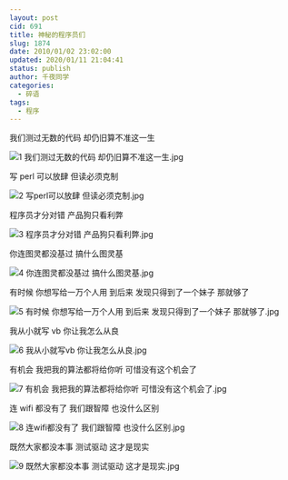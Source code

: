 ```yaml
---
layout: post
cid: 691
title: 神秘的程序员们
slug: 1874
date: 2010/01/02 23:02:00
updated: 2020/01/11 21:04:41
status: publish
author: 千夜同学
categories: 
  - 碎语
tags: 
  - 程序
---
```



我们测过无数的代码 却仍旧算不准这一生

![1 我们测过无数的代码 却仍旧算不准这一生.jpg][1]

写 perl 可以放肆 但读必须克制

![2 写perl可以放肆 但读必须克制.jpg][2]

<!--more-->

程序员才分对错 产品狗只看利弊

![3 程序员才分对错 产品狗只看利弊.jpg][3]

你连图灵都没基过 搞什么图灵基

![4 你连图灵都没基过 搞什么图灵基.jpg][4]

有时候 你想写给一万个人用 到后来 发现只得到了一个妹子 那就够了

![5 有时候 你想写给一万个人用 到后来 发现只得到了一个妹子 那就够了.jpg][5]

我从小就写 vb 你让我怎么从良

![6 我从小就写vb 你让我怎么从良.jpg][6]

有机会 我把我的算法都将给你听 可惜没有这个机会了

![7 有机会 我把我的算法都将给你听 可惜没有这个机会了.jpg][7]

连 wifi 都没有了 我们跟智障 也没什么区别

![8 连wifi都没有了 我们跟智障 也没什么区别.jpg][8]

既然大家都没本事 测试驱动 这才是现实

![9 既然大家都没本事 测试驱动 这才是现实.jpg][9]


  [1]: http://70data.net/usr/uploads/2015/01/894144183.jpg
  [2]: http://70data.net/usr/uploads/2015/01/3541776101.jpg
  [3]: http://70data.net/usr/uploads/2015/01/510943487.jpg
  [4]: http://70data.net/usr/uploads/2015/01/3765003926.jpg
  [5]: http://70data.net/usr/uploads/2015/01/1319491814.jpg
  [6]: http://70data.net/usr/uploads/2015/01/1268628185.jpg
  [7]: http://70data.net/usr/uploads/2015/01/2086927314.jpg
  [8]: http://70data.net/usr/uploads/2015/01/2149152483.jpg
  [9]: http://70data.net/usr/uploads/2015/01/2055307221.jpg